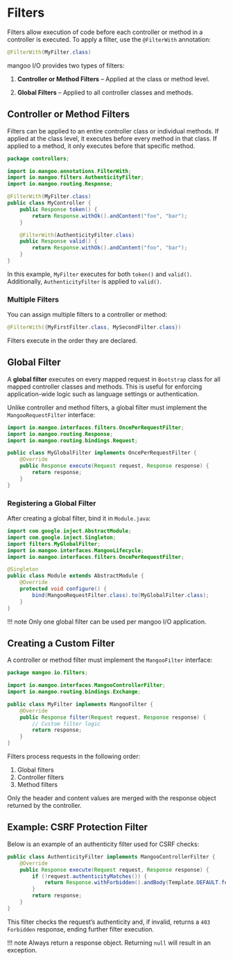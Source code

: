 # Filters

Filters allow execution of code before each controller or method in a controller is executed. To apply a filter, use the `@FilterWith` annotation:

```java
@FilterWith(MyFilter.class)
```

mangoo I/O provides two types of filters:

1. **Controller or Method Filters** – Applied at the class or method level.

2. **Global Filters** – Applied to all controller classes and methods.

## Controller or Method Filters

Filters can be applied to an entire controller class or individual methods. If applied at the class level, it executes before every method in that class. If applied to a method, it only executes before that specific method.

```java
package controllers;

import io.mangoo.annotations.FilterWith;
import io.mangoo.filters.AuthenticityFilter;
import io.mangoo.routing.Response;

@FilterWith(MyFilter.class)
public class MyController {
    public Response token() {
        return Response.withOk().andContent("foo", "bar");
    }

    @FilterWith(AuthenticityFilter.class)
    public Response valid() {
        return Response.withOk().andContent("foo", "bar");
    }
}
```

In this example, `MyFilter` executes for both `token()` and `valid()`. Additionally, `AuthenticityFilter` is applied to `valid()`.

### Multiple Filters

You can assign multiple filters to a controller or method:

```java
@FilterWith({MyFirstFilter.class, MySecondFilter.class})
```

Filters execute in the order they are declared.

## Global Filter

A **global filter** executes on every mapped request in `Bootstrap` class for all mapped controller classes and methods. This is useful for enforcing application-wide logic such as language settings or authentication.

Unlike controller and method filters, a global filter must implement the `MangooRequestFilter` interface:

```java
import io.mangoo.interfaces.filters.OncePerRequestFilter;
import io.mangoo.routing.Response;
import io.mangoo.routing.bindings.Request;

public class MyGlobalFilter implements OncePerRequestFilter {
    @Override
    public Response execute(Request request, Response response) {
        return response;
    }
}
```

### Registering a Global Filter

After creating a global filter, bind it in `Module.java`:

```java
import com.google.inject.AbstractModule;
import com.google.inject.Singleton;
import filters.MyGlobalFilter;
import io.mangoo.interfaces.MangooLifecycle;
import io.mangoo.interfaces.filters.OncePerRequestFilter;

@Singleton
public class Module extends AbstractModule {
    @Override
    protected void configure() {
        bind(MangooRequestFilter.class).to(MyGlobalFilter.class);
    }
}
```

!!! note
    Only one global filter can be used per mangoo I/O application.

## Creating a Custom Filter

A controller or method filter must implement the `MangooFilter` interface:

```java
package mangoo.io.filters;

import io.mangoo.interfaces.MangooControllerFilter;
import io.mangoo.routing.bindings.Exchange;

public class MyFilter implements MangooFilter {
    @Override
    public Response filter(Request request, Response response) {
        // Custom filter logic
        return response;
    }
}
```

Filters process requests in the following order:
1. Global filters
2. Controller filters
3. Method filters

Only the header and content values are merged with the response object returned by the controller.

## Example: CSRF Protection Filter

Below is an example of an authenticity filter used for CSRF checks:

```java
public class AuthenticityFilter implements MangooControllerFilter {
    @Override
    public Response execute(Request request, Response response) {
        if (!request.authenticityMatches()) {
            return Response.withForbidden().andBody(Template.DEFAULT.forbidden()).end();
        }
        return response;
    }
}
```

This filter checks the request’s authenticity and, if invalid, returns a `403 Forbidden` response, ending further filter execution.

!!! note
    Always return a response object. Returning `null` will result in an exception.
